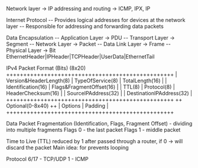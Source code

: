Network layer -> IP addressing and routing -> ICMP, IPX, IP

Internet Protocol
-- Provides logical addresses for devices at the network layer
-- Responsible for addressing and forwarding data packets

Data Encapsulation
-- Application Layer -> PDU
-- Transport Layer -> Segment
-- Network Layer -> Packet
-- Data Link Layer -> Frame
-- Physical Layer -> Bit
EthernetHeader|IPHeader|TCPHeader|UserData|EthernetTail

IPv4 Packet Format (Bits) (8x20)
+++++++++++++++++++++++++++++++++++++++++++++++++
| Version&HeaderLength(8) | TypeOfService(8) | TotalLength(16) |
|                 Identification(16)      |     Flags&FragmentOffset(16)       |
|        TTL(8)         |        Protocol(8)     |    HeaderChecksum(16)      |
|                                    SourceIPAddress(32)                                      |
|                                 DestinationIPAddress(32)                                  |
+++++++++++++++++++++++++++++++++++++++++++++++++
++                                Optional(0-8x40)                                           ++
|                 Options                  |                  Padding                              |
+++++++++++++++++++++++++++++++++++++++++++++++++

Data Packet Fragmentation
(Identification, Flags, Fragment Offset) - dividing into multiple fragments
Flags 0 - the last packet
Flags 1 - middle packet

Time to Live (TTL)
reduced by 1 after passed through a router, if 0 -> will discard the packet
Main idea: for prevents looping

Protocol
6/17 - TCP/UDP
1 - ICMP